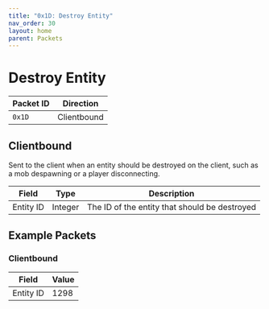 ```yaml
---
title: "0x1D: Destroy Entity"
nav_order: 30
layout: home
parent: Packets
---
```

# Destroy Entity

| Packet ID | Direction |
| --------- | --------- |
| `0x1D`    | Clientbound      |


## Clientbound
Sent to the client when an entity should be destroyed on the client, such as a mob despawning or a player disconnecting.

| Field  | Type   | Description                  |
| ------ | ------ | ---------------------------- |
| Entity ID | Integer | The ID of the entity that should be destroyed |

## Example Packets

### Clientbound

| Field  | Value    |
| ------ | -------- |
| Entity ID | 1298  |